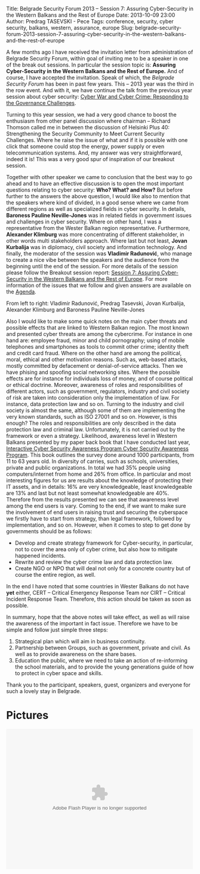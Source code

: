 Title: Belgrade Security Forum 2013 – Session 7: Assuring Cyber-Security in the Western Balkans and the Rest of Europe
Date: 2013-10-09 23:00
Author: Predrag TASEVSKI - Pece
Tags: conference, security, cyber security, balkans, western, assurance, europe
Slug: belgrade-security-forum-2013-session-7-assuring-cyber-security-in-the-western-balkans-and-the-rest-of-europe

A few months ago I have received the invitation letter from
administration of Belgrade Security Forum, within goal of inviting me to
be a speaker in one of the break out sessions. In particular the session
topic is: **Assuring Cyber-Security in the Western Balkans and the Rest
of Europe.** And of course, I have accepted the invitation. Speak of
which, the *Belgrade Security Forum* has been in past few years. This –
2013 year was the third in the row event. And with it, we have continue
the talk from the previous year session about cyber security: [Cyber War
and Cyber Crime: Responding to the Governance
Challenges](http://2012.belgradeforum.org/agenda/session3.html%20&quot;Belgrade%20Security%20Forum%202012).

</p>

Turning to this year session, we had a very good chance to boost the
enthusiasm from other panel discussion where chairman – Richard Thomson
called me in between the discussion of Helsinki Plus 40: Strengthening
the Security Community to Meet Current Security Challenges. Where he
raise the issue of what and if it is possible with one click that
someone could stop the energy, power supply or even telecommunication
systems. And, my answer was very straightforward, indeed it is! This was
a very good spur of inspiration of our breakout session.

</p>

Together with other speaker we came to conclusion that the best way to
go ahead and to have an effective discussion is to open the most
important questions relating to cyber security: **Who? What? and How?**
But before further to the answers the above question, I would like also
to mention that the speakers where kind of divided, in a good sense
where we came from different regions as well as specialized fields in
cyber security. In details, **Baroness Pauline Neville-Jones** was in
related fields in government issues and challenges in cyber security.
Where on other hand, I was a representative from the Wester Balkan
region representative. Furthermore, **Alexander Klimburg** was more
concentrating of different stakeholder, in other words multi
stakeholders approach. Where last but not least, **Jovan Kurbalija** was
in diplomacy, civil society and information technology. And finally, the
moderator of the session was **Vladimir Radunović**, who manage to
create a nice vibe between the speakers and the audience from the
beginning until the end of the session. For more details of the session
please follow the Breakout session report: [Session 7: Assuring
Cyber-Security in the Western Balkans and the Rest of
Europe](http://belgradeforum.org/info/news/459/Session+7%3A+Assuring+Cyber-Security+in+the+Western+Balkans+and+the+Rest+of+Europe.html "Session 7: Assuring Cyber-Security in the Western Balkans and the Rest of Europe").
For more information of the issues that we follow and given answers are
available on the
[Agenda](http://www.belgradeforum.org/agenda/sesija5.html "Agenda").

</p>

From left to right: Vladimir Radunović, Predrag Tasevski, Jovan
Kurbalija, Alexander Klimburg and Baroness Pauline Neville-Jones

</p>

Also I would like to make some quick notes on the main cyber threats and
possible effects that are linked to Western Balkan region. The most
known and presented cyber threats are among the cybercrime. For instance
in one hand are: employee fraud, minor and child pornography; using of
mobile telephones and smartphones as tools to commit other crime;
identity theft and credit card fraud. Where on the other hand are among
the political, moral, ethical and other motivation reasons. Such as,
web-based attacks, mostly committed by defacement or denial-of-service
attacks. Then we have phising and spoofing social networking sites.
Where the possible effects are for instance for individuals loss of
money, and of course political or ethical doctrine. Moreover, awareness
of roles and responsibilities of different actors, such as government,
regulators, industry and civil society of risk are taken into
consideration only the implementation of law. For instance, data
protection law and so on. Turning to the industry and civil society is
almost the same, although some of them are implementing the very known
standards, such as ISO 27001 and so on. However, is this enough? The
roles and responsibilities are only described in the data protection law
and criminal law. Unfortunately, it is not carried out by the framework
or even a strategy. Likelihood, awareness level in Western Balkans
presented by my paper back book that I have conducted last year,
[Interactive Cyber Security Awareness Program Cyber Security Awareness
Program](http://www.amazon.com/Interactive-Cyber-Security-Awareness-Program/dp/3659207985/ref=sr_1_1?s=books&amp;ie=UTF8&amp;qid=1367779682&amp;sr=1-1&amp;keywords=Interactive+Cyber+Security+Awareness+Program "Interactive Cyber Security Awareness Program").
This book outlines the survey done around 1000 participants, from 11 to
63 years old. In diversity of carries, such as schools, universities,
private and public organizations. In total we had 35% people using
computers/internet from home and 26% from office. In particular and most
interesting figures for us are results about the knowledge of protecting
their IT assets, and in details: 16% are very knowledgeable, least
knowledgeable are 13% and last but not least somewhat knowledgeable are
40%. Therefore from the results presented we can see that awareness
level among the end users is vary. Coming to the end, if we want to make
sure the involvement of end users in raising trust and securing the
cyberspace we firstly have to start from strategy, than legal framework,
followed by implementation, and so on. However, when it comes to step to
get done by governments should be as follows:

</p>

-   Develop and create strategy framework for Cyber-security, in
    particular, not to cover the area only of cyber crime, but also how
    to mitigate happened incidents.
-   Rewrite and review the cyber crime law and data protection law.
-   Create NGO or NPO that will deal not only for a concrete country but
    of course the entire region, as well.

</p>

In the end I have noted that some countries in Wester Balkans do not
have **yet** either, CERT – Critical Emergency Response Team nor CIRT –
Critical Incident Response Team. Therefore, this action should be taken
as soon as possible.

</p>

In summary, hope that the above notes will take effect, as well as will
raise the awareness of the important in fact issue. Therefore we have to
be simple and follow just simple three steps:

</p>

1.  Strategical plan which will aim in business continuity.
2.  Partnership between Groups, such as government, private and civil.
    As well as to provide awareness on the share bases.
3.  Education the public, where we need to take an action of
    re-informing the school materials, and to provide the young
    generations guide of how to protect in cyber space and skills.

</p>

Thank you to the participant, speakers, guest, organizers and everyone
for such a lovely stay in Belgrade.

Pictures
========

<object width="500" height="375"> <param name="flashvars" value="offsite=true&lang=en-us&page_show_url=%2Fphotos%2F29569957%40N00%2Fsets%2F72157648695812727%2Fshow%2F&page_show_back_url=%2Fphotos%2F29569957%40N00%2Fsets%2F72157648695812727%2F&set_id=72157648695812727&jump_to="></param> <param name="movie" value="https://www.flickr.com/apps/slideshow/show.swf?v=1811922554"></param> <param name="allowFullScreen" value="true"></param><embed type="application/x-shockwave-flash" src="https://www.flickr.com/apps/slideshow/show.swf?v=1811922554" allowFullScreen="true" flashvars="offsite=true&lang=en-us&page_show_url=%2Fphotos%2F29569957%40N00%2Fsets%2F72157648695812727%2Fshow%2F&page_show_back_url=%2Fphotos%2F29569957%40N00%2Fsets%2F72157648695812727%2F&set_id=72157648695812727&jump_to=" width="500" height="375"></embed></object>
